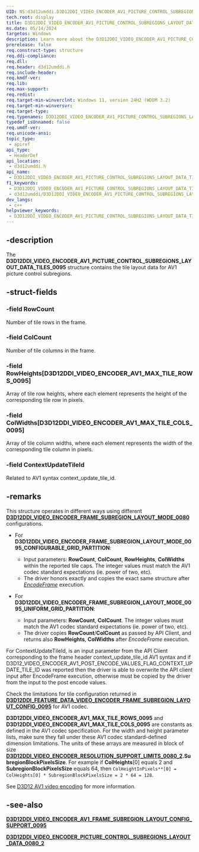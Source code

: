 ```yaml
---
UID: NS:d3d12umddi.D3D12DDI_VIDEO_ENCODER_AV1_PICTURE_CONTROL_SUBREGIONS_LAYOUT_DATA_TILES_0095
tech.root: display
title: D3D12DDI_VIDEO_ENCODER_AV1_PICTURE_CONTROL_SUBREGIONS_LAYOUT_DATA_TILES_0095
ms.date: 05/14/2024
targetos: Windows
description: Learn more about the D3D12DDI_VIDEO_ENCODER_AV1_PICTURE_CONTROL_SUBREGIONS_LAYOUT_DATA_TILES_0095 structure.
prerelease: false
req.construct-type: structure
req.ddi-compliance: 
req.dll: 
req.header: d3d12umddi.h
req.include-header: 
req.kmdf-ver: 
req.lib: 
req.max-support: 
req.redist: 
req.target-min-winverclnt: Windows 11, version 24H2 (WDDM 3.2)
req.target-min-winversvr: 
req.target-type: 
req.typenames: D3D12DDI_VIDEO_ENCODER_AV1_PICTURE_CONTROL_SUBREGIONS_LAYOUT_DATA_TILES_0095
typedef_isUnnamed: false
req.umdf-ver: 
req.unicode-ansi: 
topic_type:
 - apiref
api_type:
 - HeaderDef
api_location:
 - d3d12umddi.h
api_name:
 - D3D12DDI_VIDEO_ENCODER_AV1_PICTURE_CONTROL_SUBREGIONS_LAYOUT_DATA_TILES_0095
f1_keywords:
 - D3D12DDI_VIDEO_ENCODER_AV1_PICTURE_CONTROL_SUBREGIONS_LAYOUT_DATA_TILES_0095
 - d3d12umddi/D3D12DDI_VIDEO_ENCODER_AV1_PICTURE_CONTROL_SUBREGIONS_LAYOUT_DATA_TILES_0095
dev_langs:
 - c++
helpviewer_keywords:
 - D3D12DDI_VIDEO_ENCODER_AV1_PICTURE_CONTROL_SUBREGIONS_LAYOUT_DATA_TILES_0095
---
```


## -description

The **D3D12DDI_VIDEO_ENCODER_AV1_PICTURE_CONTROL_SUBREGIONS_LAYOUT_DATA_TILES_0095** structure contains the tile layout data for AV1 picture control subregions.

## -struct-fields

### -field RowCount

Number of tile rows in the frame.

### -field ColCount

Number of tile columns in the frame.

### -field RowHeights[D3D12DDI_VIDEO_ENCODER_AV1_MAX_TILE_ROWS_0095]

Array of tile row heights, where each element represents the height of the corresponding tile row in pixels.

### -field ColWidths[D3D12DDI_VIDEO_ENCODER_AV1_MAX_TILE_COLS_0095]

Array of tile column widths, where each element represents the width of the corresponding tile column in pixels.

### -field ContextUpdateTileId

Related to AV1 syntax context_update_tile_id.

## -remarks

This structure operates in different ways using different [**D3D12DDI_VIDEO_ENCODER_FRAME_SUBREGION_LAYOUT_MODE_0080**](ne-d3d12umddi-d3d12ddi_video_encoder_frame_subregion_layout_mode_0080.md) configurations.

* For **D3D12DDI_VIDEO_ENCODER_FRAME_SUBREGION_LAYOUT_MODE_0095_CONFIGURABLE_GRID_PARTITION**:

  * Input parameters: **RowCount**, **ColCount**, **RowHeights**, **ColWidths** within the reported tile caps. The integer values must match the AV1 codec standard expectations (ie. power of two, etc).
  * The driver honors exactly and copies the exact same structure after [*EncodeFrame*](nc-d3d12umddi-pfnd3d12ddi_video_encode_frame_0082_0.md) execution.

* For **D3D12DDI_VIDEO_ENCODER_FRAME_SUBREGION_LAYOUT_MODE_0095_UNIFORM_GRID_PARTITION**:

  * Input parameters: **RowCount**, **ColCount**. The integer values must match the AV1 codec standard expectations (ie. power of two, etc).
  * The driver copies **RowCount**/**ColCount** as passed by API Client, and returns also **RowHeights**, **ColWidths** after *EncodeFrame* execution.

For ContextUpdateTileId, is an input parameter from the API Client corresponding to the frame header context_update_tile_id AV1 syntax and if D3D12_VIDEO_ENCODER_AV1_POST_ENCODE_VALUES_FLAG_CONTEXT_UPDATE_TILE_ID was reported then the driver is able to overwrite the API client input after EncodeFrame execution, otherwise must be copied by the driver from the input to the post encode values.

Check the limitations for tile configuration returned in [**D3D12DDI_FEATURE_DATA_VIDEO_ENCODER_FRAME_SUBREGION_LAYOUT_CONFIG_0095**](ns-d3d12umddi-d3d12ddi_feature_data_video_encoder_frame_subregion_layout_config_0095.md) for AV1 codec.

**D3D12DDI_VIDEO_ENCODER_AV1_MAX_TILE_ROWS_0095** and **D3D12DDI_VIDEO_ENCODER_AV1_MAX_TILE_COLS_0095** are constants as defined in the AV1 codec specification. For the width and height parameter lists, make sure they fall under these AV1 codec standard-defined dimension limitations. The units of these arrays are measured in block of size [**D3D12DDI_VIDEO_ENCODER_RESOLUTION_SUPPORT_LIMITS_0080_2**](ns-d3d12umddi-d3d12ddi_video_encoder_resolution_support_limits_0080_2.md)**.SubregionBlockPixelsSize**. For example if **ColHeights**[0] equals 2 and **SubregionBlockPixelsSize** equals 64,
then ```ColHeightInPixels**[0] = ColHeights[0] * SubregionBlockPixelsSize = 2 * 64 = 128```.

See [D3D12 AV1 video encoding]((/windows-hardware/drivers/display/video-encoding-d3d12-av1)) for more information.

## -see-also

[**D3D12DDI_VIDEO_ENCODER_AV1_FRAME_SUBREGION_LAYOUT_CONFIG_SUPPORT_0095**](ns-d3d12umddi-d3d12ddi_video_encoder_av1_frame_subregion_layout_config_support_0095.md)

[**D3D12DDI_VIDEO_ENCODER_PICTURE_CONTROL_SUBREGIONS_LAYOUT_DATA_0080_2**](ns-d3d12umddi-d3d12ddi_video_encoder_picture_control_subregions_layout_data_0080_2.md)

